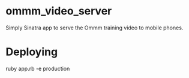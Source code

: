 # ommm_video_server
Simply Sinatra app to serve the Ommm training video to mobile phones.

# Deploying
ruby app.rb -e production
